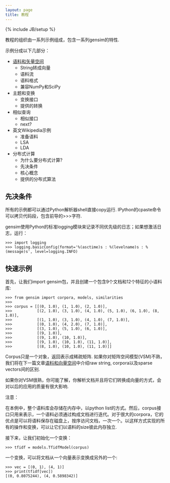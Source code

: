 ```yaml
---
layout: page
title: 教程 
---
```

{% include JB/setup %}

教程的组织由一系列示例组成，包含一系列gensim的特性.

示例分成以下几部分：

- [语料和矢量空间]()
    - String转成向量
    - 语料流
    - 语料格式
    - 兼容NumPy和SciPy
- 主题和变换
    - 变换接口
    - 提供的转换
- 相似查询
    - 相似接口
    - next?
- 英文Wikipedia示例
    - 准备语料
    - LSA
    - LDA
- 分布式计算
    - 为什么要分布式计算?
    - 先决条件
    - 核心概念
    - 提供的分布式算法 

## 先决条件

所有的示例都可以通过Python解析器shell直接copy运行.  IPython的cpaste命令可以拷贝代码段，包含前导的>>>字符.

gensim使用Python的标准logging模块来记录不同优先级的日志；如果想激活日志，运行：

    >>> import logging
    >>> logging.basicConfig(format='%(asctime)s : %(levelname)s : %(message)s', level=logging.INFO)

## 快速示例

首先，让我们import gensim包，并且创建一个包含9个文档和12个特征的小语料库:

    >>> from gensim import corpora, models, similarities
    >>>
    >>> corpus = [[(0, 1.0), (1, 1.0), (2, 1.0)],
    >>>           [(2, 1.0), (3, 1.0), (4, 1.0), (5, 1.0), (6, 1.0), (8, 1.0)],
    >>>           [(1, 1.0), (3, 1.0), (4, 1.0), (7, 1.0)],
    >>>           [(0, 1.0), (4, 2.0), (7, 1.0)],
    >>>           [(3, 1.0), (5, 1.0), (6, 1.0)],
    >>>           [(9, 1.0)],
    >>>           [(9, 1.0), (10, 1.0)],
    >>>           [(9, 1.0), (10, 1.0), (11, 1.0)],
    >>>           [(8, 1.0), (10, 1.0), (11, 1.0)]]

Corpus只是一个对象，返回表示成稀疏矩阵. 如果你对矩阵空间模型(VSM)不熟，我们将在下一篇文章[语料和向量空间]()中介绍raw string, corpora以及sparse vectors间的区别.

如果你对VSM很熟，你可能了解，你解析文档并且将它们转换成向量的方式，会对以后的应用的质量有很大影响.

注意：

在本例中，整个语料库会存储在内存中，以python list的方式。然后，corpus接口只用来表示，一个语料必须通过构成文档进行迭代。对于很大的corpora，它的优点是可以将语料保存在磁盘上，按序访问文档，一次一个。以这样方式实现的所有的操作和变换，可以让它们以语料的size彼此内存独立.

接下来，让我们初始化一个变换：

    >>> tfidf = models.TfidfModel(corpus)

一个变换，可以将文档从一个向量表示变换成另外的一个:
    
    >>> vec = [(0, 1), (4, 1)]
    >>> print(tfidf[vec])
    [(0, 0.8075244), (4, 0.5898342)]


